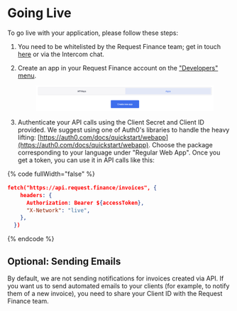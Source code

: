 # Going Live

To go live with your application, please follow these steps:&#x20;

1. You need to be whitelisted by the Request Finance team; get in touch [here](mailto:support@request.finance) or via the Intercom chat.&#x20;
2.  Create an app in your Request Finance account on the ["Developers" menu](https://app.request.finance/developers/apps).

    <figure><img src=".gitbook/assets/image (2).png" alt=""><figcaption></figcaption></figure>
3. Authenticate your API calls using the Client Secret and Client ID provided. We suggest using one of Auth0's libraries to handle the heavy lifting: [https://auth0.com/docs/quickstart/webapp](https://auth0.com/docs/quickstart/webapp). Choose the package corresponding to your language under "Regular Web App". Once you get a token, you can use it in API calls like this:&#x20;

{% code fullWidth="false" %}
```json
fetch("https://api.request.finance/invoices", {
    headers: {
      Authorization: Bearer ${accessToken},
      "X-Network": "live",
    },
  })
```
{% endcode %}

## Optional: Sending Emails

By default, we are not sending notifications for invoices created via API. If you want us to send automated emails to your clients (for example, to notify them of a new invoice), you need to share your Client ID with the Request Finance team.&#x20;

